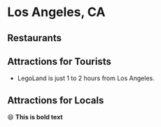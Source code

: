 # Los Angeles, CA

## Restaurants

## Attractions for Tourists

- LegoLand is just 1 to 2 hours from Los Angeles.

## Attractions for Locals

:smile: **This is bold text**
